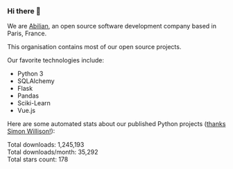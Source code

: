 ### Hi there 👋

We are [Abilian](https://abilian.com/), an open source software development company based in Paris, France.

This organisation contains most of our open source projects.

Our favorite technologies include:

- Python 3
- SQLAlchemy
- Flask
- Pandas
- Sciki-Learn
- Vue.js

Here are some automated stats about our published Python projects
([thanks Simon Willison!][sw-post]):

<!--marker-->
Total downloads: 1,245,193<br>
Total downloads/month: 35,292<br>
Total stars count: 178
<!--end-->

[sw-post]: https://simonwillison.net/2020/Jul/10/self-updating-profile-readme/